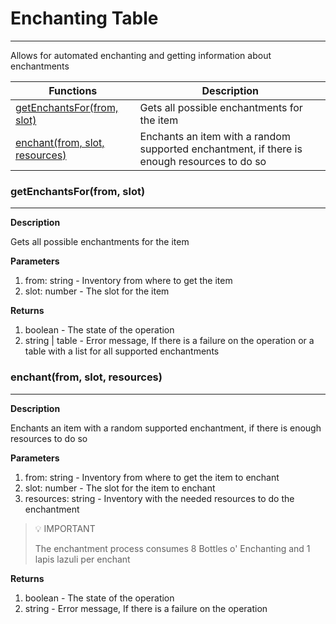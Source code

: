 # Enchanting Table
---

Allows for automated enchanting and getting information about enchantments

| Functions | Description |
| - | - |
| [getEnchantsFor(from, slot)](#getenchantsforfrom-slot) | Gets all possible enchantments for the item |
| [enchant(from, slot, resources)](#enchantfrom-slot-resources) | Enchants an item with a random supported enchantment, if there is enough resources to do so |


### getEnchantsFor(from, slot)

---
**Description**

Gets all possible enchantments for the item

**Parameters**

1. from: string - Inventory from where to get the item
2. slot: number - The slot for the item


**Returns**

1. boolean - The state of the operation
2. string | table - Error message, If there is a failure on the operation or a table with a list for all supported enchantments

### enchant(from, slot, resources)

---
**Description**

Enchants an item with a random supported enchantment, if there is enough resources to do so

**Parameters**

1. from: string - Inventory from where to get the item to enchant
2. slot: number - The slot for the item to enchant
3. resources: string - Inventory with the needed resources to do the enchantment


> 💡 IMPORTANT
>
> The enchantment process consumes 8 Bottles o' Enchanting and 1 lapis lazuli per enchant

**Returns**

1. boolean - The state of the operation
2. string - Error message, If there is a failure on the operation 
